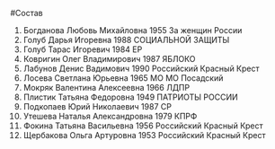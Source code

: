 #Состав
1. Богданова Любовь Михайловна 1955 За женщин России
2. Голуб Дарья Игоревна 1988 СОЦИАЛЬНОЙ ЗАЩИТЫ
3. Голуб Тарас Игоревич 1984 ЕР
4. Ковригин Олег Владимирович 1987 ЯБЛОКО
5. Лабунов Денис Вадимович 1990 Российский Красный Крест
6. Лосева Светлана Юрьевна 1965 МО МО Посадский
7. Мокряк Валентина Алексеевна 1966 ЛДПР
8. Плистик Татьяна Федоровна 1949 ПАТРИОТЫ РОССИИ
9. Подкопаев Юрий Николаевич 1987 СР
10. Утешева Наталья Александровна 1979 КПРФ
11. Фокина Татьяна Васильевна 1956 Российский Красный Крест
12. Щербакова Ольга Артуровна 1953 Российский Красный Крест
